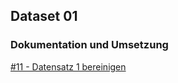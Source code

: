 ## Dataset 01
### Dokumentation und Umsetzung
[#11 - Datensatz 1 bereinigen](https://github.com/pkoch12/dis08a/issues/11)
